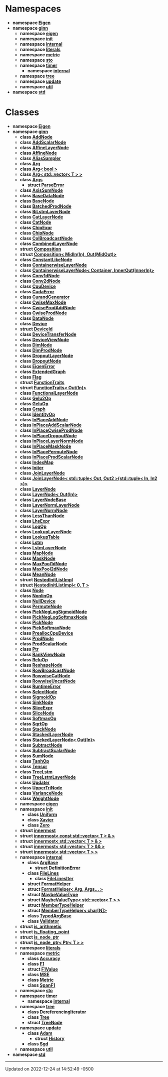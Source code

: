 # Namespaces <!-- {docsify-ignore-all} -->



* **namespace [Eigen](api/Namespaces/namespace_eigen.md)** 
* **namespace [ginn](api/Namespaces/namespaceginn.md)** 
    * **namespace [eigen](api/Namespaces/namespaceginn_1_1eigen.md)** 
    * **namespace [init](api/Namespaces/namespaceginn_1_1init.md)** 
    * **namespace [internal](api/Namespaces/namespaceginn_1_1internal.md)** 
    * **namespace [literals](api/Namespaces/namespaceginn_1_1literals.md)** 
    * **namespace [metric](api/Namespaces/namespaceginn_1_1metric.md)** 
    * **namespace [sto](api/Namespaces/namespaceginn_1_1sto.md)** 
    * **namespace [timer](api/Namespaces/namespaceginn_1_1timer.md)** 
        * **namespace [internal](api/Namespaces/namespaceginn_1_1timer_1_1internal.md)** 
    * **namespace [tree](api/Namespaces/namespaceginn_1_1tree.md)** 
    * **namespace [update](api/Namespaces/namespaceginn_1_1update.md)** 
    * **namespace [util](api/Namespaces/namespaceginn_1_1util.md)** 
* **namespace [std](api/Namespaces/namespacestd.md)** 



# Classes



* **namespace [Eigen](api/Namespaces/namespace_eigen.md)** 
* **namespace [ginn](api/Namespaces/namespaceginn.md)** 
    * **class [AddNode](api/Classes/classginn_1_1_add_node.md)** 
    * **class [AddScalarNode](api/Classes/classginn_1_1_add_scalar_node.md)** 
    * **class [AffineLayerNode](api/Classes/classginn_1_1_affine_layer_node.md)** 
    * **class [AffineNode](api/Classes/classginn_1_1_affine_node.md)** 
    * **class [AliasSampler](api/Classes/classginn_1_1_alias_sampler.md)** 
    * **class [Arg](api/Classes/classginn_1_1_arg.md)** 
    * **class [Arg< bool >](api/Classes/classginn_1_1_arg_3_01bool_01_4.md)** 
    * **class [Arg< std::vector< T > >](api/Classes/classginn_1_1_arg_3_01std_1_1vector_3_01_t_01_4_01_4.md)** 
    * **class [Args](api/Classes/classginn_1_1_args.md)** 
        * **struct [ParseError](api/Classes/structginn_1_1_args_1_1_parse_error.md)** 
    * **class [AxisSumNode](api/Classes/classginn_1_1_axis_sum_node.md)** 
    * **class [BaseDataNode](api/Classes/classginn_1_1_base_data_node.md)** 
    * **class [BaseNode](api/Classes/classginn_1_1_base_node.md)** 
    * **class [BatchedProdNode](api/Classes/classginn_1_1_batched_prod_node.md)** 
    * **class [BiLstmLayerNode](api/Classes/classginn_1_1_bi_lstm_layer_node.md)** 
    * **class [CatLayerNode](api/Classes/classginn_1_1_cat_layer_node.md)** 
    * **class [CatNode](api/Classes/classginn_1_1_cat_node.md)** 
    * **class [ChipExpr](api/Classes/classginn_1_1_chip_expr.md)** 
    * **class [ChipNode](api/Classes/classginn_1_1_chip_node.md)** 
    * **class [ColBroadcastNode](api/Classes/classginn_1_1_col_broadcast_node.md)** 
    * **class [CombinedLayerNode](api/Classes/classginn_1_1_combined_layer_node.md)** 
    * **struct [Composition](api/Classes/structginn_1_1_composition.md)** 
    * **struct [Composition< MidIn(In), Out(MidOut)>](api/Classes/structginn_1_1_composition_3_01_mid_in_07_in_08_00_01_out_07_mid_out_08_4.md)** 
    * **class [ConstantLikeNode](api/Classes/classginn_1_1_constant_like_node.md)** 
    * **class [ContainerwiseLayerNode](api/Classes/classginn_1_1_containerwise_layer_node.md)** 
    * **class [ContainerwiseLayerNode< Container, InnerOut(InnerIn)>](api/Classes/classginn_1_1_containerwise_layer_node_3_01_container_00_01_inner_out_07_inner_in_08_4.md)** 
    * **class [Conv1dNode](api/Classes/classginn_1_1_conv1d_node.md)** 
    * **class [Conv2dNode](api/Classes/classginn_1_1_conv2d_node.md)** 
    * **class [CpuDevice](api/Classes/classginn_1_1_cpu_device.md)** 
    * **class [CudaError](api/Classes/classginn_1_1_cuda_error.md)** 
    * **class [CurandGenerator](api/Classes/classginn_1_1_curand_generator.md)** 
    * **class [CwiseMaxNode](api/Classes/classginn_1_1_cwise_max_node.md)** 
    * **class [CwiseProdAddNode](api/Classes/classginn_1_1_cwise_prod_add_node.md)** 
    * **class [CwiseProdNode](api/Classes/classginn_1_1_cwise_prod_node.md)** 
    * **class [DataNode](api/Classes/classginn_1_1_data_node.md)** 
    * **class [Device](api/Classes/classginn_1_1_device.md)** 
    * **struct [DeviceId](api/Classes/structginn_1_1_device_id.md)** 
    * **class [DeviceTransferNode](api/Classes/classginn_1_1_device_transfer_node.md)** 
    * **class [DeviceViewNode](api/Classes/classginn_1_1_device_view_node.md)** 
    * **class [DimNode](api/Classes/classginn_1_1_dim_node.md)** 
    * **class [DimProdNode](api/Classes/classginn_1_1_dim_prod_node.md)** 
    * **class [DropoutLayerNode](api/Classes/classginn_1_1_dropout_layer_node.md)** 
    * **class [DropoutNode](api/Classes/classginn_1_1_dropout_node.md)** 
    * **class [EigenError](api/Classes/classginn_1_1_eigen_error.md)** 
    * **class [ExtendedGraph](api/Classes/classginn_1_1_extended_graph.md)** 
    * **class [Flag](api/Classes/classginn_1_1_flag.md)** 
    * **struct [FunctionTraits](api/Classes/structginn_1_1_function_traits.md)** 
    * **struct [FunctionTraits< Out(In)>](api/Classes/structginn_1_1_function_traits_3_01_out_07_in_08_4.md)** 
    * **class [FunctionalLayerNode](api/Classes/classginn_1_1_functional_layer_node.md)** 
    * **class [Gelu2Op](api/Classes/classginn_1_1_gelu2_op.md)** 
    * **class [GeluOp](api/Classes/classginn_1_1_gelu_op.md)** 
    * **class [Graph](api/Classes/classginn_1_1_graph.md)** 
    * **class [IdentityOp](api/Classes/classginn_1_1_identity_op.md)** 
    * **class [InPlaceAddNode](api/Classes/classginn_1_1_in_place_add_node.md)** 
    * **class [InPlaceAddScalarNode](api/Classes/classginn_1_1_in_place_add_scalar_node.md)** 
    * **class [InPlaceCwiseProdNode](api/Classes/classginn_1_1_in_place_cwise_prod_node.md)** 
    * **class [InPlaceDropoutNode](api/Classes/classginn_1_1_in_place_dropout_node.md)** 
    * **class [InPlaceLayerNormNode](api/Classes/classginn_1_1_in_place_layer_norm_node.md)** 
    * **class [InPlaceMaskNode](api/Classes/classginn_1_1_in_place_mask_node.md)** 
    * **class [InPlacePermuteNode](api/Classes/classginn_1_1_in_place_permute_node.md)** 
    * **class [InPlaceProdScalarNode](api/Classes/classginn_1_1_in_place_prod_scalar_node.md)** 
    * **class [IndexMap](api/Classes/classginn_1_1_index_map.md)** 
    * **class [Initer](api/Classes/classginn_1_1_initer.md)** 
    * **class [JoinLayerNode](api/Classes/classginn_1_1_join_layer_node.md)** 
    * **class [JoinLayerNode< std::tuple< Out, Out2 >(std::tuple< In, In2 >)>](api/Classes/classginn_1_1_join_layer_node_3_01std_1_1tuple_3_01_out_00_01_out2_01_4_07std_1_1tuple_3_01_in_00_01_in2_01_4_08_4.md)** 
    * **class [LayerNode](api/Classes/classginn_1_1_layer_node.md)** 
    * **class [LayerNode< Out(In)>](api/Classes/classginn_1_1_layer_node_3_01_out_07_in_08_4.md)** 
    * **class [LayerNodeBase](api/Classes/classginn_1_1_layer_node_base.md)** 
    * **class [LayerNormLayerNode](api/Classes/classginn_1_1_layer_norm_layer_node.md)** 
    * **class [LayerNormNode](api/Classes/classginn_1_1_layer_norm_node.md)** 
    * **class [LessThanNode](api/Classes/classginn_1_1_less_than_node.md)** 
    * **class [LhsExpr](api/Classes/classginn_1_1_lhs_expr.md)** 
    * **class [LogOp](api/Classes/classginn_1_1_log_op.md)** 
    * **class [LookupLayerNode](api/Classes/classginn_1_1_lookup_layer_node.md)** 
    * **class [LookupTable](api/Classes/classginn_1_1_lookup_table.md)** 
    * **class [Lstm](api/Classes/classginn_1_1_lstm.md)** 
    * **class [LstmLayerNode](api/Classes/classginn_1_1_lstm_layer_node.md)** 
    * **class [MapNode](api/Classes/classginn_1_1_map_node.md)** 
    * **class [MaskNode](api/Classes/classginn_1_1_mask_node.md)** 
    * **class [MaxPool1dNode](api/Classes/classginn_1_1_max_pool1d_node.md)** 
    * **class [MaxPool2dNode](api/Classes/classginn_1_1_max_pool2d_node.md)** 
    * **class [MeanNode](api/Classes/classginn_1_1_mean_node.md)** 
    * **struct [NestedInitListImpl](api/Classes/structginn_1_1_nested_init_list_impl.md)** 
    * **struct [NestedInitListImpl< 0, T >](api/Classes/structginn_1_1_nested_init_list_impl_3_010_00_01_t_01_4.md)** 
    * **class [Node](api/Classes/classginn_1_1_node.md)** 
    * **class [NonlinOp](api/Classes/classginn_1_1_nonlin_op.md)** 
    * **class [NullDevice](api/Classes/classginn_1_1_null_device.md)** 
    * **class [PermuteNode](api/Classes/classginn_1_1_permute_node.md)** 
    * **class [PickNegLogSigmoidNode](api/Classes/classginn_1_1_pick_neg_log_sigmoid_node.md)** 
    * **class [PickNegLogSoftmaxNode](api/Classes/classginn_1_1_pick_neg_log_softmax_node.md)** 
    * **class [PickNode](api/Classes/classginn_1_1_pick_node.md)** 
    * **class [PickSoftmaxNode](api/Classes/classginn_1_1_pick_softmax_node.md)** 
    * **class [PreallocCpuDevice](api/Classes/classginn_1_1_prealloc_cpu_device.md)** 
    * **class [ProdNode](api/Classes/classginn_1_1_prod_node.md)** 
    * **class [ProdScalarNode](api/Classes/classginn_1_1_prod_scalar_node.md)** 
    * **class [Ptr](api/Classes/classginn_1_1_ptr.md)** 
    * **class [RankViewNode](api/Classes/classginn_1_1_rank_view_node.md)** 
    * **class [ReluOp](api/Classes/classginn_1_1_relu_op.md)** 
    * **class [ReshapeNode](api/Classes/classginn_1_1_reshape_node.md)** 
    * **class [RowBroadcastNode](api/Classes/classginn_1_1_row_broadcast_node.md)** 
    * **class [RowwiseCatNode](api/Classes/classginn_1_1_rowwise_cat_node.md)** 
    * **class [RowwiseUncatNode](api/Classes/classginn_1_1_rowwise_uncat_node.md)** 
    * **class [RuntimeError](api/Classes/classginn_1_1_runtime_error.md)** 
    * **class [SelectNode](api/Classes/classginn_1_1_select_node.md)** 
    * **class [SigmoidOp](api/Classes/classginn_1_1_sigmoid_op.md)** 
    * **class [SinkNode](api/Classes/classginn_1_1_sink_node.md)** 
    * **class [SliceExpr](api/Classes/classginn_1_1_slice_expr.md)** 
    * **class [SliceNode](api/Classes/classginn_1_1_slice_node.md)** 
    * **class [SoftmaxOp](api/Classes/classginn_1_1_softmax_op.md)** 
    * **class [SqrtOp](api/Classes/classginn_1_1_sqrt_op.md)** 
    * **class [StackNode](api/Classes/classginn_1_1_stack_node.md)** 
    * **class [StackedLayerNode](api/Classes/classginn_1_1_stacked_layer_node.md)** 
    * **class [StackedLayerNode< Out(In)>](api/Classes/classginn_1_1_stacked_layer_node_3_01_out_07_in_08_4.md)** 
    * **class [SubtractNode](api/Classes/classginn_1_1_subtract_node.md)** 
    * **class [SubtractScalarNode](api/Classes/classginn_1_1_subtract_scalar_node.md)** 
    * **class [SumNode](api/Classes/classginn_1_1_sum_node.md)** 
    * **class [TanhOp](api/Classes/classginn_1_1_tanh_op.md)** 
    * **class [Tensor](api/Classes/classginn_1_1_tensor.md)** 
    * **class [TreeLstm](api/Classes/classginn_1_1_tree_lstm.md)** 
    * **class [TreeLstmLayerNode](api/Classes/classginn_1_1_tree_lstm_layer_node.md)** 
    * **class [Updater](api/Classes/classginn_1_1_updater.md)** 
    * **class [UpperTriNode](api/Classes/classginn_1_1_upper_tri_node.md)** 
    * **class [VarianceNode](api/Classes/classginn_1_1_variance_node.md)** 
    * **class [WeightNode](api/Classes/classginn_1_1_weight_node.md)** 
    * **namespace [eigen](api/Namespaces/namespaceginn_1_1eigen.md)** 
    * **namespace [init](api/Namespaces/namespaceginn_1_1init.md)** 
        * **class [Uniform](api/Classes/classginn_1_1init_1_1_uniform.md)** 
        * **class [Xavier](api/Classes/classginn_1_1init_1_1_xavier.md)** 
        * **class [Zero](api/Classes/classginn_1_1init_1_1_zero.md)** 
    * **struct [innermost](api/Classes/structginn_1_1innermost.md)** 
    * **struct [innermost< const std::vector< T > & >](api/Classes/structginn_1_1innermost_3_01const_01std_1_1vector_3_01_t_01_4_01_6_01_4.md)** 
    * **struct [innermost< std::vector< T > & >](api/Classes/structginn_1_1innermost_3_01std_1_1vector_3_01_t_01_4_01_6_01_4.md)** 
    * **struct [innermost< std::vector< T > && >](api/Classes/structginn_1_1innermost_3_01std_1_1vector_3_01_t_01_4_01_6_6_01_4.md)** 
    * **struct [innermost< std::vector< T > >](api/Classes/structginn_1_1innermost_3_01std_1_1vector_3_01_t_01_4_01_4.md)** 
    * **namespace [internal](api/Namespaces/namespaceginn_1_1internal.md)** 
        * **class [ArgBase](api/Classes/classginn_1_1internal_1_1_arg_base.md)** 
            * **struct [DefinitionError](api/Classes/structginn_1_1internal_1_1_arg_base_1_1_definition_error.md)** 
        * **class [FileLines](api/Classes/classginn_1_1internal_1_1_file_lines.md)** 
            * **class [FileLinesIter](api/Classes/classginn_1_1internal_1_1_file_lines_1_1_file_lines_iter.md)** 
        * **struct [FormatHelper](api/Classes/structginn_1_1internal_1_1_format_helper.md)** 
        * **struct [FormatHelper< Arg, Args... >](api/Classes/structginn_1_1internal_1_1_format_helper_3_01_arg_00_01_args_8_8_8_01_4.md)** 
        * **struct [MaybeValueType](api/Classes/structginn_1_1internal_1_1_maybe_value_type.md)** 
        * **struct [MaybeValueType< std::vector< T > >](api/Classes/structginn_1_1internal_1_1_maybe_value_type_3_01std_1_1vector_3_01_t_01_4_01_4.md)** 
        * **struct [MemberTypeHelper](api/Classes/structginn_1_1internal_1_1_member_type_helper.md)** 
        * **struct [MemberTypeHelper< char[N]>](api/Classes/structginn_1_1internal_1_1_member_type_helper_3_01char_0f_n_0e_4.md)** 
        * **class [TypedArgBase](api/Classes/classginn_1_1internal_1_1_typed_arg_base.md)** 
        * **class [Validator](api/Classes/classginn_1_1internal_1_1_validator.md)** 
    * **struct [is_arithmetic](api/Classes/structginn_1_1is__arithmetic.md)** 
    * **struct [is_floating_point](api/Classes/structginn_1_1is__floating__point.md)** 
    * **struct [is_node_ptr](api/Classes/structginn_1_1is__node__ptr.md)** 
    * **struct [is_node_ptr< Ptr< T > >](api/Classes/structginn_1_1is__node__ptr_3_01_ptr_3_01_t_01_4_01_4.md)** 
    * **namespace [literals](api/Namespaces/namespaceginn_1_1literals.md)** 
    * **namespace [metric](api/Namespaces/namespaceginn_1_1metric.md)** 
        * **class [Accuracy](api/Classes/classginn_1_1metric_1_1_accuracy.md)** 
        * **class [F1](api/Classes/classginn_1_1metric_1_1_f1.md)** 
        * **struct [F1Value](api/Classes/structginn_1_1metric_1_1_f1_value.md)** 
        * **class [MSE](api/Classes/classginn_1_1metric_1_1_m_s_e.md)** 
        * **class [Metric](api/Classes/classginn_1_1metric_1_1_metric.md)** 
        * **class [SpanF1](api/Classes/classginn_1_1metric_1_1_span_f1.md)** 
    * **namespace [sto](api/Namespaces/namespaceginn_1_1sto.md)** 
    * **namespace [timer](api/Namespaces/namespaceginn_1_1timer.md)** 
        * **namespace [internal](api/Namespaces/namespaceginn_1_1timer_1_1internal.md)** 
    * **namespace [tree](api/Namespaces/namespaceginn_1_1tree.md)** 
        * **class [DereferencingIterator](api/Classes/classginn_1_1tree_1_1_dereferencing_iterator.md)** 
        * **class [Tree](api/Classes/classginn_1_1tree_1_1_tree.md)** 
        * **struct [TreeNode](api/Classes/structginn_1_1tree_1_1_tree_node.md)** 
    * **namespace [update](api/Namespaces/namespaceginn_1_1update.md)** 
        * **class [Adam](api/Classes/classginn_1_1update_1_1_adam.md)** 
            * **struct [History](api/Classes/structginn_1_1update_1_1_adam_1_1_history.md)** 
        * **class [Sgd](api/Classes/classginn_1_1update_1_1_sgd.md)** 
    * **namespace [util](api/Namespaces/namespaceginn_1_1util.md)** 
* **namespace [std](api/Namespaces/namespacestd.md)** 



-------------------------------

Updated on 2022-12-24 at 14:52:49 -0500
